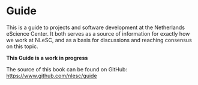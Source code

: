 
# Guide

This is a guide to projects and software development at the Netherlands eScience Center. It both serves as a source of information for exactly how we work at NLeSC, and as a basis for discussions and reaching consensus on this topic.

**This Guide is a work in progress**

The source of this book can be found on GitHub: https://www.github.com/nlesc/guide
